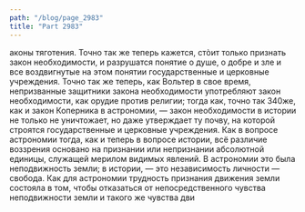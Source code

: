 ```yaml
---
path: "/blog/page_2983"
title: "Part 2983"
---
```


аконы тяготения.
Точно так же теперь кажется, стòит только признать закон необходимости, и разрушатся понятие о душе, о добре и зле и все воздвигнутые на этом понятии государственные и церковные учреждения.
Точно так же теперь, как Вольтер в свое время, непризванные защитники закона необходимости употребляют закон необходимости, как орудие против религии; тогда как, точно так 340же, как и закон Коперника в астрономии, — закон необходимости в истории не только не уничтожает, но даже утверждает ту почву, на которой строятся государственные и церковные учреждения.
Как в вопросе астрономии тогда, как и теперь в вопросе истории, всё различие воззрения основано на признании или непризнании абсолютной единицы, служащей мерилом видимых явлений. В астрономии это была неподвижность земли; в истории, — это независимость личности — свобода.
Как для астрономии трудность признания движения земли состояла в том, чтобы отказаться от непосредственного чувства неподвижности земли и такого же чувства дви
